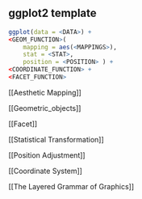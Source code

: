 
## ggplot2 template

```r
ggplot(data = <DATA>) + 
<GEOM_FUNCTION>( 
	mapping = aes(<MAPPINGS>), 
	stat = <STAT>, 
	position = <POSITION> ) + 
<COORDINATE_FUNCTION> + 
<FACET_FUNCTION>
```


[[Aesthetic Mapping]]

[[Geometric_objects]]

[[Facet]]

[[Statistical Transformation]]

[[Position Adjustment]]

[[Coordinate System]]

[[The Layered Grammar of Graphics]]



